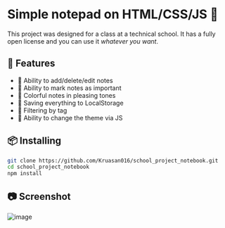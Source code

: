 # Simple notepad on HTML/CSS/JS 🚀
This project was designed for a class at a technical school. It has a fully open license and you can use it *whatever you want*.

## 🚀 Features
- 📌 Ability to add/delete/edit notes
- 📌 Ability to mark notes as important  
- 📌 Colorful notes in pleasing tones
- 📌 Saving everything to LocalStorage
- 📌 Filtering by tag
- 📌 Ability to change the theme via JS

## 📦 Installing
```sh
git clone https://github.com/Kruasan016/school_project_notebook.git
cd school_project_notebook
npm install
```
## 📷 Screenshot
![image](https://github.com/user-attachments/assets/ab4f3a01-b523-4f21-bf6c-c6f9d820b723)
